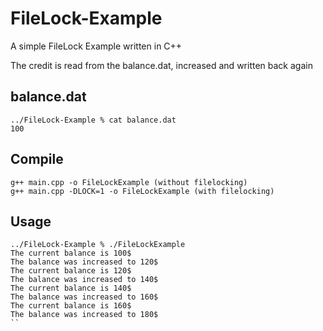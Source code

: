 # FileLock-Example
A simple FileLock Example written in C++

The credit is read from the balance.dat, increased and written back again

## balance.dat
```
../FileLock-Example % cat balance.dat 
100
```

## Compile
```
g++ main.cpp -o FileLockExample (without filelocking)
g++ main.cpp -DLOCK=1 -o FileLockExample (with filelocking)
```

## Usage
```
../FileLock-Example % ./FileLockExample 
The current balance is 100$
The balance was increased to 120$
The current balance is 120$
The balance was increased to 140$
The current balance is 140$
The balance was increased to 160$
The current balance is 160$
The balance was increased to 180$
``
